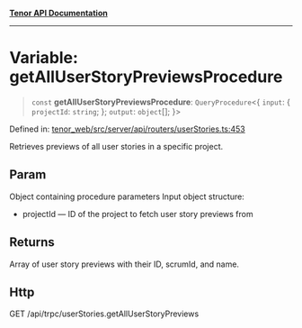 [**Tenor API Documentation**](../../README.md)

***

# Variable: getAllUserStoryPreviewsProcedure

> `const` **getAllUserStoryPreviewsProcedure**: `QueryProcedure`\<\{ `input`: \{ `projectId`: `string`; \}; `output`: `object`[]; \}\>

Defined in: [tenor\_web/src/server/api/routers/userStories.ts:453](https://github.com/Apantli/Tenor/blob/b33873959b5093fc3e3d66ac4f230a78a6395bbd/tenor_web/src/server/api/routers/userStories.ts#L453)

Retrieves previews of all user stories in a specific project.

## Param

Object containing procedure parameters
Input object structure:
- projectId — ID of the project to fetch user story previews from

## Returns

Array of user story previews with their ID, scrumId, and name.

## Http

GET /api/trpc/userStories.getAllUserStoryPreviews
